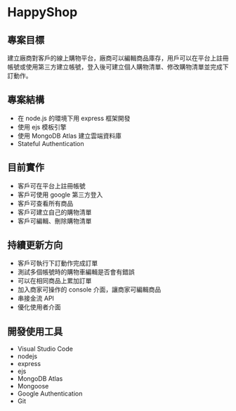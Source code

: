 # HappyShop

## 專案目標

建立廠商對客戶的線上購物平台，廠商可以編輯商品庫存，用戶可以在平台上註冊帳號或使用第三方建立帳號，登入後可建立個人購物清單、修改購物清單並完成下訂動作。

## 專案結構

- 在 node.js 的環境下用 express 框架開發
- 使用 ejs 模板引擎
- 使用 MongoDB Atlas 建立雲端資料庫
- Stateful Authentication

## 目前實作

- 客戶可在平台上註冊帳號
- 客戶可使用 google 第三方登入
- 客戶可查看所有商品
- 客戶可建立自己的購物清單
- 客戶可編輯、刪除購物清單

## 持續更新方向

- 客戶可執行下訂動作完成訂單
- 測試多個帳號時的購物車編輯是否會有錯誤
- 可以在相同商品上累加訂單
- 加入商家可操作的 console 介面，讓商家可編輯商品
- 串接金流 API
- 優化使用者介面

## 開發使用工具

- Visual Studio Code
- nodejs
- express
- ejs
- MongoDB Atlas
- Mongoose
- Google Authentication
- Git
